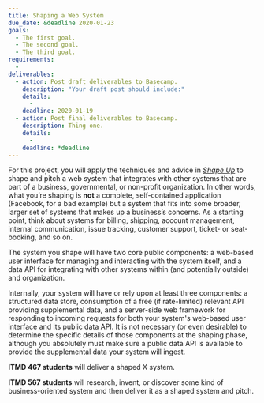 ```yaml
---
title: Shaping a Web System
due_date: &deadline 2020-01-23
goals:
  - The first goal.
  - The second goal.
  - The third goal.
requirements:
  -
deliverables:
  - action: Post draft deliverables to Basecamp.
    description: "Your draft post should include:"
    details:
      -
    deadline: 2020-01-19
  - action: Post final deliverables to Basecamp.
    description: Thing one.
    details:
      -
    deadline: *deadline
---
```


For this project, you will apply the techniques and advice in [<cite>Shape
Up</cite>](https://basecamp.com/shapeup) to shape and pitch a web system that integrates with other
systems that are part of a business, governmental, or non-profit organization. In other words, what
you’re shaping is **not** a complete, self-contained application (Facebook, for a bad example) but a
system that fits into some broader, larger set of systems that makes up a business’s concerns. As a
starting point, think about systems for billing, shipping, account management, internal
communication, issue tracking, customer support, ticket- or seat-booking, and so on.

The system you shape will have two core public components: a web-based user interface for managing
and interacting with the system itself, and a data API for integrating with other systems within
(and potentially outside) and organization.

Internally, your system will have or rely upon at least three components: a structured data store,
consumption of a free (if rate-limited) relevant API providing supplemental data, and a server-side
web framework for responding to incoming requests for both your system's web-based user interface
and its public data API. It is not necessary (or even desirable) to determine the specific details
of those components at the shaping phase, although you absolutely must make sure a public data API
is available to provide the supplemental data your system will ingest.

**ITMD 467 students** will deliver a shaped X system.

**ITMD 567 students** will research, invent, or discover some kind of business-oriented system and
then deliver it as a shaped system and pitch.
